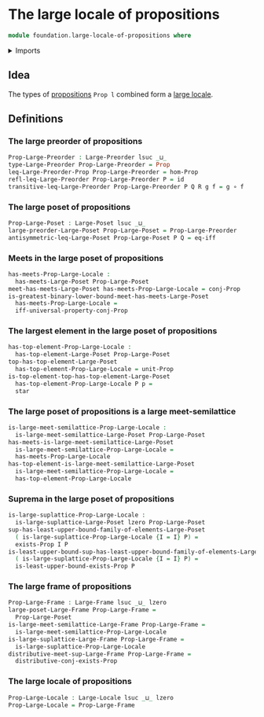 # The large locale of propositions

```agda
module foundation.large-locale-of-propositions where
```

<details><summary>Imports</summary>

```agda
open import foundation.conjunction
open import foundation.existential-quantification
open import foundation.propositional-extensionality
open import foundation.unit-type
open import foundation.universe-levels

open import foundation-core.function-types
open import foundation-core.propositions

open import order-theory.large-frames
open import order-theory.large-locales
open import order-theory.large-meet-semilattices
open import order-theory.large-posets
open import order-theory.large-preorders
open import order-theory.large-suplattices
open import order-theory.least-upper-bounds-large-posets
open import order-theory.top-elements-large-posets
```

</details>

## Idea

The types of [propositions](foundation-core.propositions.md) `Prop l` combined
form a [large locale](order-theory.large-locales.md).

## Definitions

### The large preorder of propositions

```agda
Prop-Large-Preorder : Large-Preorder lsuc _⊔_
type-Large-Preorder Prop-Large-Preorder = Prop
leq-Large-Preorder-Prop Prop-Large-Preorder = hom-Prop
refl-leq-Large-Preorder Prop-Large-Preorder P = id
transitive-leq-Large-Preorder Prop-Large-Preorder P Q R g f = g ∘ f
```

### The large poset of propositions

```agda
Prop-Large-Poset : Large-Poset lsuc _⊔_
large-preorder-Large-Poset Prop-Large-Poset = Prop-Large-Preorder
antisymmetric-leq-Large-Poset Prop-Large-Poset P Q = eq-iff
```

### Meets in the large poset of propositions

```agda
has-meets-Prop-Large-Locale :
  has-meets-Large-Poset Prop-Large-Poset
meet-has-meets-Large-Poset has-meets-Prop-Large-Locale = conj-Prop
is-greatest-binary-lower-bound-meet-has-meets-Large-Poset
  has-meets-Prop-Large-Locale =
  iff-universal-property-conj-Prop
```

### The largest element in the large poset of propositions

```agda
has-top-element-Prop-Large-Locale :
  has-top-element-Large-Poset Prop-Large-Poset
top-has-top-element-Large-Poset
  has-top-element-Prop-Large-Locale = unit-Prop
is-top-element-top-has-top-element-Large-Poset
  has-top-element-Prop-Large-Locale P p =
  star
```

### The large poset of propositions is a large meet-semilattice

```agda
is-large-meet-semilattice-Prop-Large-Locale :
  is-large-meet-semilattice-Large-Poset Prop-Large-Poset
has-meets-is-large-meet-semilattice-Large-Poset
  is-large-meet-semilattice-Prop-Large-Locale =
  has-meets-Prop-Large-Locale
has-top-element-is-large-meet-semilattice-Large-Poset
  is-large-meet-semilattice-Prop-Large-Locale =
  has-top-element-Prop-Large-Locale
```

### Suprema in the large poset of propositions

```agda
is-large-suplattice-Prop-Large-Locale :
  is-large-suplattice-Large-Poset lzero Prop-Large-Poset
sup-has-least-upper-bound-family-of-elements-Large-Poset
  ( is-large-suplattice-Prop-Large-Locale {I = I} P) =
  exists-Prop I P
is-least-upper-bound-sup-has-least-upper-bound-family-of-elements-Large-Poset
  ( is-large-suplattice-Prop-Large-Locale {I = I} P) =
  is-least-upper-bound-exists-Prop P
```

### The large frame of propositions

```agda
Prop-Large-Frame : Large-Frame lsuc _⊔_ lzero
large-poset-Large-Frame Prop-Large-Frame =
  Prop-Large-Poset
is-large-meet-semilattice-Large-Frame Prop-Large-Frame =
  is-large-meet-semilattice-Prop-Large-Locale
is-large-suplattice-Large-Frame Prop-Large-Frame =
  is-large-suplattice-Prop-Large-Locale
distributive-meet-sup-Large-Frame Prop-Large-Frame =
  distributive-conj-exists-Prop
```

### The large locale of propositions

```agda
Prop-Large-Locale : Large-Locale lsuc _⊔_ lzero
Prop-Large-Locale = Prop-Large-Frame
```
